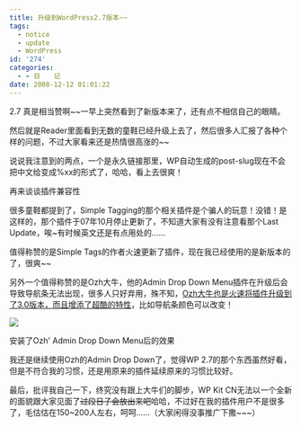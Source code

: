 ```yaml
---
title: 升级到WordPress2.7版本~~
tags:
  - notice
  - update
  - WordPress
id: '274'
categories:
  - - 日　　记
date: 2008-12-12 01:01:22
---
```


2.7 真是相当赞啊~~一早上突然看到了新版本来了，还有点不相信自己的眼睛。

然后就是Reader里面看到无数的童鞋已经升级上去了，然后很多人汇报了各种个样的问题，不过大家看来还是热情很高涨的~~
<!-- more -->
说说我注意到的两点，一个是永久链接那里，WP自动生成的post-slug现在不会把中文给变成%xx的形式了，哈哈，看上去很爽！

再来谈谈插件兼容性

很多童鞋都提到了，Simple Tagging的那个相关插件是个骗人的玩意！没错！是这样的，那个插件于07年10月停止更新了，不知道大家有没有注意看那个Last Update，唉~有时候英文还是有点用处的……

值得称赞的是Simple Tags的作者火速更新了插件，现在我已经使用的是新版本的了，很爽~~

另外一个值得称赞的是Ozh大牛，他的Admin Drop Down Menu插件在升级后会导致导航条无法出现，很多人只好弃用，殊不知，[Ozh大牛也是火速将插件升级到了3.0版本，而且增添了超酷的特性](http://planetozh.com/blog/2008/12/admin-drop-down-menu-for-wordpress-27/)，比如导航条颜色可以改变！

[![](http://lh3.ggpht.com/_QYicOeu89Bk/SUFVC86GFJI/AAAAAAAAA7Q/u_olGnFoH5M/s800/screenshot.png)](http://picasaweb.google.com/lh/photo/rb2FpG9fTKnqypa9oYsz4A)

安装了Ozh' Admin Drop Down Menu后的效果

我还是继续使用Ozh的Admin Drop Down了，觉得WP 2.7的那个东西虽然好看，但是不符合我的习惯，还是用原来的插件延续原来的习惯比较好。

最后，批评我自己一下，终究没有跟上大牛们的脚步，WP Kit CN无法以一个全新的面貌跟大家见面了~~过段日子会放出来吧~~哈哈，不过好在我的插件用户不是很多了，毛估估在150~200人左右，呵呵……（大家闲得没事推广下撒~~~）